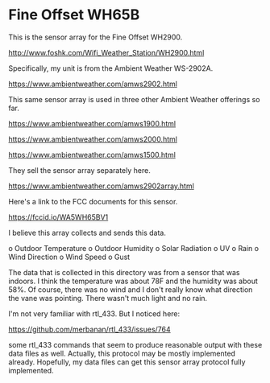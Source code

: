 # Fine Offset WH65B

This is the sensor array for the Fine Offset WH2900.

http://www.foshk.com/Wifi_Weather_Station/WH2900.html

Specifically, my unit is from the Ambient Weather WS-2902A.

https://www.ambientweather.com/amws2902.html

This same sensor array is used in three other Ambient Weather offerings
so far.

https://www.ambientweather.com/amws1900.html

https://www.ambientweather.com/amws2000.html

https://www.ambientweather.com/amws1500.html

They sell the sensor array separately here.

https://www.ambientweather.com/amws2902array.html

Here's a link to the FCC documents for this sensor.

https://fccid.io/WA5WH65BV1


I believe this array collects and sends this data.

o Outdoor Temperature
o Outdoor Humidity
o Solar Radiation
o UV
o Rain
o Wind Direction
o Wind Speed
o Gust

The data that is collected in this directory was from a sensor that was
indoors.  I think the temperature was about 78F and the humidity was about 58%.
Of course, there was no wind and I don't really know what direction the
vane was pointing.  There wasn't much light and no rain.

I'm not very familiar with rtl_433.  But I noticed here:

https://github.com/merbanan/rtl_433/issues/764

some rtl_433 commands that seem to produce reasonable output with these 
data files as well.  Actually, this protocol may be mostly implemented already.
Hopefully, my data files can get this sensor array protocol fully implemented.
